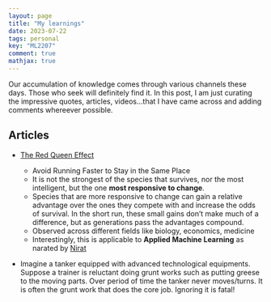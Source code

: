 ```yaml
---
layout: page
title: "My learnings"
date: 2023-07-22
tags: personal
key: "ML2207" 
comment: true
mathjax: true
---  
```


Our accumulation of knowledge comes through various channels these days. Those who seek will definitely find it.
In this post, I am just curating the impressive quotes, articles, videos...that I have 
came across and adding comments whereever possible.

## Articles

* [The Red Queen Effect](https://fs.blog/the-red-queen-effect/)
	* Avoid Running Faster to Stay in the Same Place
	* It is not the strongest of the species that survives, nor the most intelligent, 
	  but the one **most responsive to change**.
	* Species that are more responsive to change can gain a relative advantage over the ones they compete with and increase the odds of survival. 
	  In the short run, these small gains don’t make much of a difference, but as generations pass the advantages compound.
	* Observed across different fields like biology, economics, medicine
	* Interestingly, this is applicable to **Applied Machine Learning** as narated by [Nirat](https://nirantk.com/writing/why-i-quit-data-science/) 

* Imagine a tanker equipped with advanced technological equipments. Suppose a trainer is reluctant doing grunt works such as putting greese to the moving parts. Over period of time the tanker never moves/turns. It is often the grunt work that does the core job. Ignoring it is fatal!